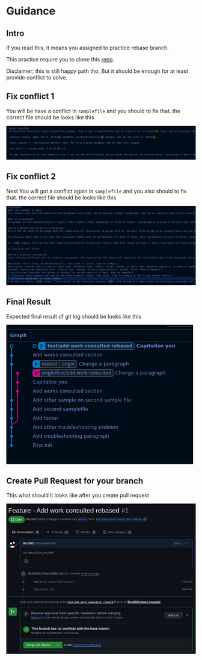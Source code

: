 # Guidance

## Intro

If you read this, it means you assigned to practice rebase branch.

This practice require you to clone this [repo](https://github.com/Mcx002/rebase-example).

Disclaimer: this is still happy path tho, But it should be enough for at least provide conflict to solve.

## Fix conflict 1

You will be have a conflict in `samplefile` and you should to fix that. the correct file should be looks like this

![](img-1.png)

## Fix conflict 2

Next You will got a conflict again in `samplefile` and you also should to fix that. the correct file should be looks like this

![](img-2.png)

## Final Result

Expected final result of git log should be looks like this

![](img-3.png)

## Create Pull Request for your branch

This what should it looks like after you create pull request

![](img-4.png)